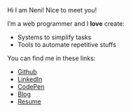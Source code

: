 Hi I am Neni!  Nice to meet you!

I’m a web programmer and I **love** create:
 
- Systems to simplify tasks
- Tools to automate repetitive stuffs

You can find me in these links:

- [Github](https://github.com/nenitf)
- [LinkedIn](https://www.linkedin.com/in/nenitf)
- [CodePen](https://codepen.io/nenitf/collections/popular?grid_type=list)
- [Blog](https://dev.to/nenitf)
- [Resume](http://neni.dev/cv)

